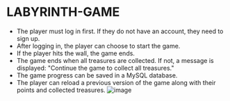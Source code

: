 # LABYRINTH-GAME

- The player must log in first. If they do not have an account, they need to sign up.
- After logging in, the player can choose to start the game.
- If the player hits the wall, the game ends.
- The game ends when all treasures are collected. If not, a message is displayed: "Continue the game to collect all treasures."
- The game progress can be saved in a MySQL database.
- The player can reload a previous version of the game along with their points and collected treasures.
![image](https://github.com/user-attachments/assets/ed2d18dd-55fa-4c52-8d7d-59c4d24158b6)
